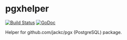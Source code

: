 # pgxhelper
[![Build Status](https://travis-ci.org/apaxa-io/pgxhelper.svg?branch=master)](https://travis-ci.org/apaxa-io/pgxhelper) [![GoDoc](https://godoc.org/github.com/apaxa-io/pgxhelper?status.svg)](https://godoc.org/github.com/apaxa-io/pgxhelper)


Helper for github.com/jackc/pgx (PostgreSQL) package.
